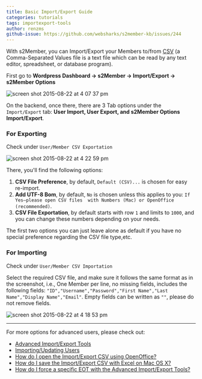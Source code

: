 ```yaml
---
title: Basic Import/Export Guide
categories: tutorials
tags: importexport-tools
author: renzms
github-issue: https://github.com/websharks/s2member-kb/issues/244
---
```


With s2Member, you can Import/Export your Members to/from [CSV](https://en.wikipedia.org/wiki/Comma-separated_values) (a Comma-Separated Values file is a text file which can be read by any text editor, spreadsheet, or database program).

First go to **Wordpress Dashboard → s2Member → Import/Export → s2Member Options**

![screen shot 2015-08-22 at 4 07 37 pm](https://cloud.githubusercontent.com/assets/13220018/9423141/62303898-48ea-11e5-9e4a-87edf44ffe00.png)


On the backend, once there, there are 3 Tab options under the `Import/Export` tab: **User Import, User Export, and s2Member Options Import/Export**.

### For Exporting

Check under `User/Member CSV Exportation`

![screen shot 2015-08-22 at 4 22 59 pm](https://cloud.githubusercontent.com/assets/13220018/9423135/1a29edc8-48ea-11e5-98df-2c2c89efe3a4.png)

There, you'll find the following options:

1. **CSV File Preference**, by default, `Default (CSV)...` is chosen for easy re-import.
2. **Add UTF-8 Bom**, by default, `No` is chosen unless this applies to you: `If Yes—please open CSV files  with Numbers (Mac) or OpenOffice (recommended)`.
3. **CSV File Exportation**, by default starts with row `1` and limits to `1000`, and you can change these numbers depending on your needs.

The first two options you can just leave alone as default if you have no special preference regarding the CSV file type,etc.

### For Importing

Check under `User/Member CSV Importation`

Select the required CSV file, and make sure it follows the same format as in the screenshot, i.e., One Member per line, no missing fields, includes the following fields: `"ID","Username","Password","First Name","Last Name","Display Name","Email"`. Empty fields can be written as `""`, please do not remove fields.

![screen shot 2015-08-22 at 4 18 53 pm](https://cloud.githubusercontent.com/assets/13220018/9423127/9290190a-48e9-11e5-9cb6-031625658726.png)


<hr>

For more options for advanced users, please check out: 
- [Advanced Import/Export Tools](http://s2member.com/kb-article/advanced-importexport-tools/)
- [Importing/Updating Users](http://s2member.com/kb-article/importingupdating-users/)
- [How do I open the Import/Export CSV using OpenOffice?](http://s2member.com/kb-article/how-do-i-open-the-importexport-csv-using-openoffice/)
- [How do I save the Import/Export CSV with Excel on Mac OS X?](http://s2member.com/kb-article/how-do-i-save-the-importexport-csv-with-excel-on-mac-os-x/)
- [How do I force a specific EOT with the Advanced Import/Export Tools?](http://s2member.com/kb-article/how-do-i-force-a-specific-eot-with-the-advanced-importexport-tools/)
